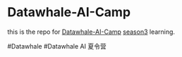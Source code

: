 # Datawhale-AI-Camp

this is the repo for [Datawhale-AI-Camp](https://linklearner.com/activity) [season3](https://linklearner.com/activity/12) learning.

#Datawhale #Datawhale AI 夏令营